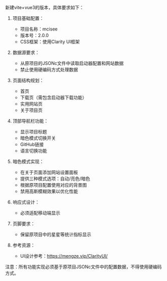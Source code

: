新建vite+vue3的版本，具体要求如下：

1. 项目基础配置：
   - 项目名称：mcisee
   - 版本号：2.0.0
   - CSS框架：使用Clarity UI框架


2. 数据源要求：
   - 从原项目的JSONc文件中读取启动器配置和网站数据
   - 禁止使用硬编码方式处理数据

3. 页面结构规划：
   - 首页
   - 下载页（需包含启动器下载功能）
   - 实用网站页
   - 关于项目页

4. 顶部导航栏功能：
   - 显示项目标题
   - 暗色模式切换开关
   - GitHub链接
   - 语言切换功能

5. 暗色模式实现：
   - 在关于页面添加网站设置面板
   - 提供三种模式选项：自动/亮色/暗色
   - 根据原项目配置使用对应的背景图
   - 禁用高斯模糊效果以优化性能

6. 响应式设计：
   - 必须适配移动端显示

7. 页脚要求：
   - 保留原项目中的星星等统计指标显示

8. 参考资源：
   - UI设计参考：https://mengze.vip/ClarityUI/


注意：所有功能实现必须基于原项目JSONc文件中的配置数据，不得使用硬编码方式。